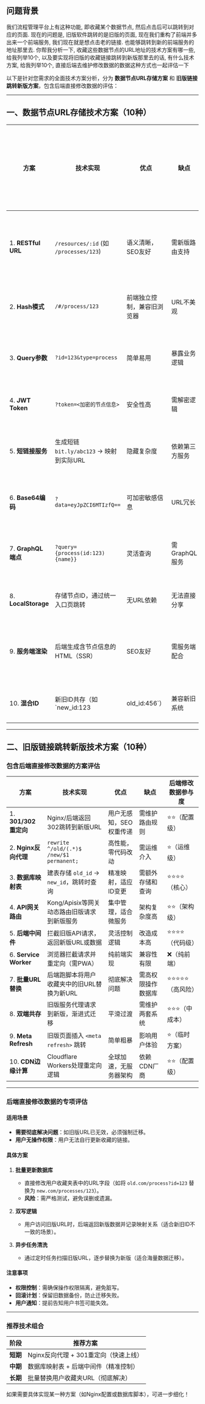 ## 问题背景

我们流程管理平台上有这种功能, 即收藏某个数据节点, 然后点击后可以跳转到对应的页面. 现在的问题是, 旧版软件跳转的是旧版的页面, 现在我们重构了前端并多出来一个前端服务, 我们现在就是想点击老的链接. 也能够跳转到新的前端服务的地址那里去.  你帮我分析一下, 收藏这些数据节点的URL地址的技术方案有哪一些, 给我列举10个, 以及要实现将旧版的收藏链接跳转到新版那里去的话, 有什么技术方案, 给我列举10个, 直接后端去维护修改数据的数据这种方式也一起评估一下



以下是针对您需求的全面技术方案分析，分为 **数据节点URL存储方案** 和 **旧版链接跳转新版方案**，包含后端直接修改数据的评估：

---

## **一、数据节点URL存储技术方案（10种）**
| 方案                | 技术实现                                 | 优点                       | 缺点           | 后端修改数据可行性 |
| ------------------- | ---------------------------------------- | -------------------------- | -------------- | ------------------ |
| 1. **RESTful URL**  | `/resources/:id` (如 `/processes/123`)   | 语义清晰，SEO友好          | 需新版路由支持 | ✅ 可批量替换旧ID   |
| 2. **Hash模式**     | `/#/process/123`                         | 前端独立控制，兼容旧浏览器 | URL不美观      | ❌ 前端控制         |
| 3. **Query参数**    | `?id=123&type=process`                   | 简单易用                   | 暴露业务逻辑   | ✅ 可重写参数       |
| 4. **JWT Token**    | `?token=<加密的节点信息>`                | 安全性高                   | 需解密逻辑     | ❌ 需解密           |
| 5. **短链接服务**   | 生成短链 `bit.ly/abc123` → 映射到实际URL | 隐藏复杂度                 | 依赖第三方服务 | ✅ 可更新映射       |
| 6. **Base64编码**   | `?data=eyJpZCI6MTIzfQ==`                 | 可加密敏感信息             | URL冗长        | ✅ 可编解码         |
| 7. **GraphQL端点**  | `?query={process(id:123){name}}`         | 灵活查询                   | 需GraphQL服务  | ❌ 需服务支持       |
| 8. **LocalStorage** | 存储节点ID，通过统一入口页跳转           | 无URL依赖                  | 无法直接分享   | ❌ 纯前端           |
| 9. **服务端渲染**   | 后端生成含节点信息的HTML（SSR）          | SEO友好                    | 需服务端配合   | ✅ 直接渲染新版     |
| 10. **混合ID**      | 新旧ID共存（如 `new_id:123|old_id:456`） | 兼容新旧系统               | 数据冗余       | ✅ 需双写逻辑       |

---

## **二、旧版链接跳转新版技术方案（10种）**
### **包含后端直接修改数据的方案评估**
| 方案                  | 技术实现                                    | 优点                    | 缺点               | 后端修改数据参与度 |
| --------------------- | ------------------------------------------- | ----------------------- | ------------------ | ------------------ |
| 1. **301/302重定向**  | Nginx/后端返回302跳转到新版URL              | 用户无感知，SEO权重传递 | 需维护路由规则     | ⭐️⭐️（配置级）       |
| 2. **Nginx反向代理**  | `rewrite ^/old/(.*)$ /new/$1 permanent;`    | 高性能，零代码改动      | 需运维介入         | ⭐️（运维级）        |
| 3. **数据库映射表**   | 建表存储 `old_id` → `new_id`，跳转时查询    | 精准映射，适应ID变更    | 需额外存储和查询   | ⭐️⭐️⭐️⭐️（核心）       |
| 4. **API网关路由**    | Kong/Apisix等网关动态路由旧版请求到新版服务 | 集中管理，适合微服务    | 架构复杂度高       | ⭐️⭐️（架构级）       |
| 5. **后端中间件**     | 拦截旧版API请求，返回新版URL或数据          | 灵活控制逻辑            | 改造成本高         | ⭐️⭐️⭐️⭐️（代码级）     |
| 6. **Service Worker** | 浏览器拦截请求并重定向（需PWA）             | 纯前端实现              | 兼容性有限         | ❌（纯前端）        |
| 7. **批量URL替换**    | 后端跑脚本将用户收藏夹中的旧URL替换为新URL  | 彻底解决问题            | 需高权限操作数据库 | ⭐️⭐️⭐️⭐️⭐️（高风险）    |
| 8. **双端共存**       | 旧版服务代理请求到新版，渐进式迁移          | 平滑过渡                | 需维护两套系统     | ⭐️⭐️⭐️（中成本）      |
| 9. **Meta Refresh**   | 旧版页面插入 `<meta refresh>` 跳转          | 简单粗暴                | 影响用户体验       | ⭐️（临时方案）      |
| 10. **CDN边缘计算**   | Cloudflare Workers处理重定向逻辑            | 全球加速，无服务器架构  | 依赖CDN厂商        | ⭐️⭐️（配置级）       |

---

### **后端直接修改数据的专项评估**
#### **适用场景**
- **需要彻底解决问题**：如旧版URL已无效，必须强制迁移。
- **用户无操作权限**：用户无法自行更新收藏的链接。

#### **具体方案**
1. **批量更新数据库**  
   - 直接修改用户收藏夹表中的URL字段（如将 `old.com/process?id=123` 替换为 `new.com/processes/123`）。
   - **风险**：需严格测试，避免误删或遗漏。

2. **双写逻辑**  
   - 用户访问旧版URL时，后端返回新版数据并记录映射关系（适合新旧ID不一致的场景）。

3. **异步任务清洗**  
   - 通过定时任务扫描旧版URL，逐步替换为新版（适合海量数据迁移）。

#### **注意事项**
- **权限控制**：需确保操作权限隔离，避免脏写。
- **回滚计划**：保留旧数据备份，防止迁移失败。
- **用户通知**：提前告知用户书签可能失效。

---

### **推荐技术组合**
| 阶段     | 推荐方案                              |
| -------- | ------------------------------------- |
| **短期** | Nginx反向代理 + 301重定向（快速上线） |
| **中期** | 数据库映射表 + 后端中间件（精准控制） |
| **长期** | 批量替换用户收藏夹URL（彻底解决）     |

如果需要具体实现某一种方案（如Nginx配置或数据库脚本），可进一步细化！